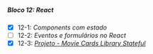 ##### Bloco 12: React

- [X] 12-1: _Components com estado_
- [ ] 12-2: _Eventos e formulários no React_
- [X] 12-3: _[Projeto - Movie Cards Library Stateful]()_